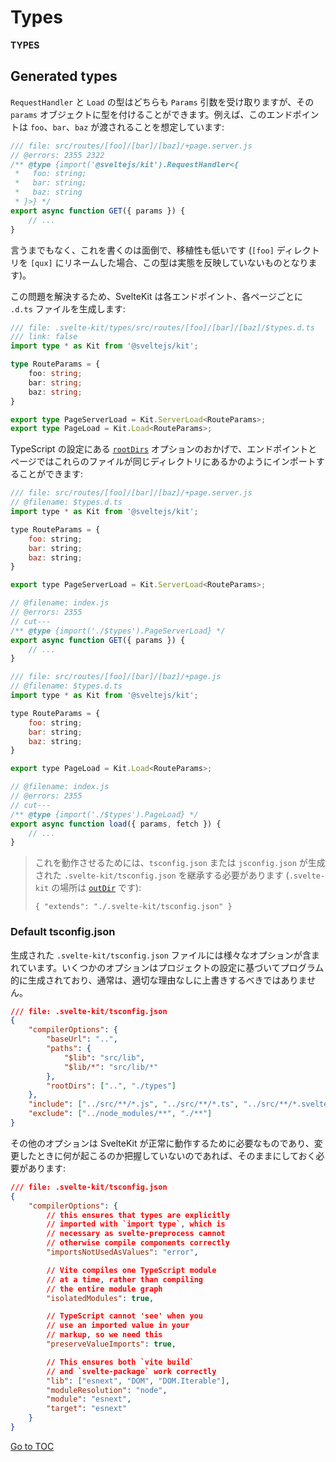 
# Types


**TYPES**

## Generated types

`RequestHandler` と `Load` の型はどちらも `Params` 引数を受け取りますが、その `params` オブジェクトに型を付けることができます。例えば、このエンドポイントは `foo`、`bar`、`baz` が渡されることを想定しています:

```js
/// file: src/routes/[foo]/[bar]/[baz]/+page.server.js
// @errors: 2355 2322
/** @type {import('@sveltejs/kit').RequestHandler<{
 *   foo: string;
 *   bar: string;
 *   baz: string
 * }>} */
export async function GET({ params }) {
	// ...
}
```

言うまでもなく、これを書くのは面倒で、移植性も低いです (`[foo]` ディレクトリを `[qux]` にリネームした場合、この型は実態を反映していないものとなります)。

この問題を解決するため、SvelteKit は各エンドポイント、各ページごとに `.d.ts` ファイルを生成します:

```ts
/// file: .svelte-kit/types/src/routes/[foo]/[bar]/[baz]/$types.d.ts
/// link: false
import type * as Kit from '@sveltejs/kit';

type RouteParams = {
	foo: string;
	bar: string;
	baz: string;
}

export type PageServerLoad = Kit.ServerLoad<RouteParams>;
export type PageLoad = Kit.Load<RouteParams>;
```

TypeScript の設定にある [`rootDirs`](https://www.typescriptlang.org/tsconfig#rootDirs) オプションのおかげで、エンドポイントとページではこれらのファイルが同じディレクトリにあるかのようにインポートすることができます:

```js
/// file: src/routes/[foo]/[bar]/[baz]/+page.server.js
// @filename: $types.d.ts
import type * as Kit from '@sveltejs/kit';

type RouteParams = {
	foo: string;
	bar: string;
	baz: string;
}

export type PageServerLoad = Kit.ServerLoad<RouteParams>;

// @filename: index.js
// @errors: 2355
// cut---
/** @type {import('./$types').PageServerLoad} */
export async function GET({ params }) {
	// ...
}
```

```js
/// file: src/routes/[foo]/[bar]/[baz]/+page.js
// @filename: $types.d.ts
import type * as Kit from '@sveltejs/kit';

type RouteParams = {
	foo: string;
	bar: string;
	baz: string;
}

export type PageLoad = Kit.Load<RouteParams>;

// @filename: index.js
// @errors: 2355
// cut---
/** @type {import('./$types').PageLoad} */
export async function load({ params, fetch }) {
	// ...
}
```

> これを動作させるためには、`tsconfig.json` または `jsconfig.json` が生成された `.svelte-kit/tsconfig.json` を継承する必要があります (`.svelte-kit` の場所は [`outDir`](../50-api-reference/10-configuration.html#outdir) です):
>
>     { "extends": "./.svelte-kit/tsconfig.json" }

### Default tsconfig.json

生成された `.svelte-kit/tsconfig.json` ファイルには様々なオプションが含まれています。いくつかのオプションはプロジェクトの設定に基づいてプログラム的に生成されており、通常は、適切な理由なしに上書きするべきではありません。

```json
/// file: .svelte-kit/tsconfig.json
{
	"compilerOptions": {
		"baseUrl": "..",
		"paths": {
			"$lib": "src/lib",
			"$lib/*": "src/lib/*"
		},
		"rootDirs": ["..", "./types"]
	},
	"include": ["../src/**/*.js", "../src/**/*.ts", "../src/**/*.svelte"],
	"exclude": ["../node_modules/**", "./**"]
}
```

その他のオプションは SvelteKit が正常に動作するために必要なものであり、変更したときに何が起こるのか把握していないのであれば、そのままにしておく必要があります:

```json
/// file: .svelte-kit/tsconfig.json
{
	"compilerOptions": {
		// this ensures that types are explicitly
		// imported with `import type`, which is
		// necessary as svelte-preprocess cannot
		// otherwise compile components correctly
		"importsNotUsedAsValues": "error",

		// Vite compiles one TypeScript module
		// at a time, rather than compiling
		// the entire module graph
		"isolatedModules": true,

		// TypeScript cannot 'see' when you
		// use an imported value in your
		// markup, so we need this
		"preserveValueImports": true,

		// This ensures both `vite build`
		// and `svelte-package` work correctly
		"lib": ["esnext", "DOM", "DOM.Iterable"],
		"moduleResolution": "node",
		"module": "esnext",
		"target": "esnext"
	}
}
```
<span style='float: footnote;'><a href="../../index.html#toc">Go to TOC</a></span>
